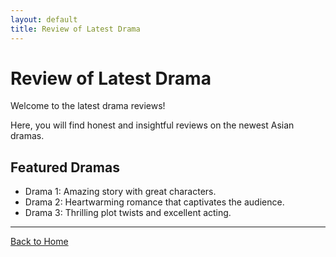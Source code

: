 ```yaml
---
layout: default
title: Review of Latest Drama
---
```


# Review of Latest Drama

Welcome to the latest drama reviews!

Here, you will find honest and insightful reviews on the newest Asian dramas.

## Featured Dramas

- Drama 1: Amazing story with great characters.
- Drama 2: Heartwarming romance that captivates the audience.
- Drama 3: Thrilling plot twists and excellent acting.

---

[Back to Home](/)
